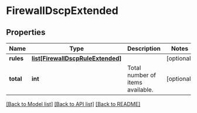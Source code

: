 # FirewallDscpExtended

## Properties
Name | Type | Description | Notes
------------ | ------------- | ------------- | -------------
**rules** | [**list[FirewallDscpRuleExtended]**](FirewallDscpRuleExtended.md) |  | [optional] 
**total** | **int** | Total number of items available. | [optional] 

[[Back to Model list]](../README.md#documentation-for-models) [[Back to API list]](../README.md#documentation-for-api-endpoints) [[Back to README]](../README.md)


